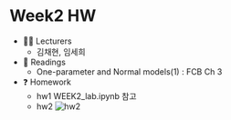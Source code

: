 # Week2 HW

- :man_student: Lecturers
  - 김채현, 임세희
- :book: Readings
  - One-parameter and Normal models(1) : FCB Ch 3
- :question: Homework
  - hw1
  WEEK2_lab.ipynb 참고
  - hw2
  ![hw2](https://user-images.githubusercontent.com/56993675/180262746-b9463f5e-9fa3-4e0a-866c-a4d5402182fc.png)
